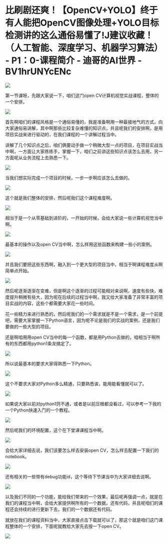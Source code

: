 # 比刷剧还爽！【OpenCV+YOLO】终于有人能把OpenCV图像处理+YOLO目标检测讲的这么通俗易懂了!J建议收藏！（人工智能、深度学习、机器学习算法） - P1：0-课程简介 - 迪哥的AI世界 - BV1hrUNYcENc

![](img/73d913d70ea59738b60ece5627ceb411_0.png)

第一节课呀，先跟大家说一下，咱们这门open CV计算机视觉实战课程，整体的一个安排。

![](img/73d913d70ea59738b60ece5627ceb411_2.png)

首先啊咱们的课程风格是一个通俗易懂的，我是准备啊用一种最接地气的方式，向大家通俗易讲解，其中啊那些比较复杂难懂的知识点，并且呢我们的安排啊，是用项目实战来进行驱动的，在我们课程的一个讲解过程当中。

讲解了几个知识点之后，咱们俩要动手做一个稍微大型一点的项目，在项目实战当中啊，一方面让大家练练手，掌握一下，咱们之前讲这些知识点该怎么去用，另一方面呢从业务流程上去熟悉一下。



![](img/73d913d70ea59738b60ece5627ceb411_4.png)

当我们想实际完成一个项目的时候，一步一步啊应该怎么去做的。

![](img/73d913d70ea59738b60ece5627ceb411_6.png)

这个就是我们整体的安排，然后呢我们这个课程难度啊。

![](img/73d913d70ea59738b60ece5627ceb411_8.png)

相当于是一个从零基础到进阶的，一开始的时候，会给大家说一些计算机视觉当中啊。

![](img/73d913d70ea59738b60ece5627ceb411_10.png)

最基本的操作以及open CV当中啊，怎么样用这些函数来构建一些小的案例。

![](img/73d913d70ea59738b60ece5627ceb411_12.png)

并且我们要把这些东西啊，融入到一个更大型的项目当中，相当于啊课程难度从啊简单点开始。

![](img/73d913d70ea59738b60ece5627ceb411_14.png)

然后呢逐渐逐渐在变难，但是啊这个逐渐的过程可能相对来说啊，速度有些快，难度提升稍微有些大，因为呢在后续的过程当中啊，我又给大家准备了非常丰富的项目实战的内容，这些个都需要大家花一些时间。

花一些精力来进行熟悉的，然后呢我们的一个需求就是不是一个需求，是一个前提吧，需要大家掌握一下Python语言，因为呢不论是我们的实战的案例，还是我们要做的一些大型的项目。

还是啊咱用用open CV当中的每一个函数，都是用Python去做的，咱相当于啊所有的东西都用python1条龙搞定了。



![](img/73d913d70ea59738b60ece5627ceb411_16.png)

所以说最基本的要求大家得熟悉一下Python。

![](img/73d913d70ea59738b60ece5627ceb411_18.png)

这个不要求大家对Python多么精通，只要熟悉诶，能用能看懂就可以了。

![](img/73d913d70ea59738b60ece5627ceb411_20.png)

如果说大家以前对python1窍不通，或者是以前压根都没看过，可以参考一下我的一个Python快速入门的一个教程。



![](img/73d913d70ea59738b60ece5627ceb411_22.png)

然后呢我们的环境配置，这个在下堂课课程当中啊。

![](img/73d913d70ea59738b60ece5627ceb411_24.png)

会给大家详细去说，我们该要怎么样去安装open CV，怎么样去配置一下我们的notebook。

![](img/73d913d70ea59738b60ece5627ceb411_26.png)

还有相关的一些带有debug功能id，这个等待下节课当中为大家详细去说啊。

![](img/73d913d70ea59738b60ece5627ceb411_28.png)

以及我们不同的一个功能，能给我们带来的一个效果，最后呢再强调一点，就是在我们的课程当中啊，会给大家提供啊所有的一个数据，还有代码，并且呢咱们的课程还会持续的进行更新下去，我们的一个数据还有代码。

就放在我们的课程资料当中，大家直接点击下载就可以了，那这个就是咱们这门课程整体的一个安排，下面呢就教给大家先去按一下open CV。



![](img/73d913d70ea59738b60ece5627ceb411_30.png)